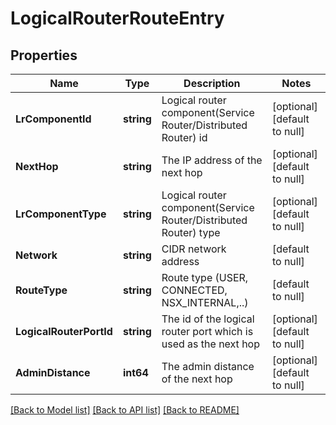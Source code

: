 # LogicalRouterRouteEntry

## Properties
Name | Type | Description | Notes
------------ | ------------- | ------------- | -------------
**LrComponentId** | **string** | Logical router component(Service Router/Distributed Router) id | [optional] [default to null]
**NextHop** | **string** | The IP address of the next hop | [optional] [default to null]
**LrComponentType** | **string** | Logical router component(Service Router/Distributed Router) type | [optional] [default to null]
**Network** | **string** | CIDR network address | [default to null]
**RouteType** | **string** | Route type (USER, CONNECTED, NSX_INTERNAL,..) | [default to null]
**LogicalRouterPortId** | **string** | The id of the logical router port which is used as the next hop | [optional] [default to null]
**AdminDistance** | **int64** | The admin distance of the next hop | [optional] [default to null]

[[Back to Model list]](../README.md#documentation-for-models) [[Back to API list]](../README.md#documentation-for-api-endpoints) [[Back to README]](../README.md)

